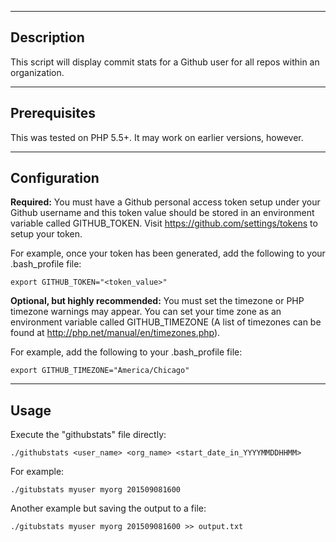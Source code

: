 ----
Description
----

This script will display commit stats for a Github user for all repos within an
organization.

----
Prerequisites
----

This was tested on PHP 5.5+. It may work on earlier versions, however.

----
Configuration
----
**Required:**
You must have a Github personal access token setup under your Github username
and this token value should be stored in an environment variable called
GITHUB_TOKEN. Visit https://github.com/settings/tokens to setup your token.

For example, once your token has been generated, add the following to your
.bash_profile file:
```
export GITHUB_TOKEN="<token_value>"
```

**Optional, but highly recommended:**
You must set the timezone or PHP timezone warnings may appear. You can set your
time zone as an environment variable called GITHUB_TIMEZONE (A list of timezones
can be found at http://php.net/manual/en/timezones.php).

For example, add the following to your .bash_profile file:
```
export GITHUB_TIMEZONE="America/Chicago"
```

----
Usage
----
Execute the "githubstats" file directly:
```
./githubstats <user_name> <org_name> <start_date_in_YYYYMMDDHHMM>
```

For example:
```
./gitubstats myuser myorg 201509081600
```

Another example but saving the output to a file:
```
./gitubstats myuser myorg 201509081600 >> output.txt
```

